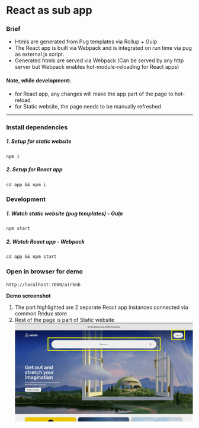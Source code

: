 # React as sub app

### Brief
 
- Htmls are generated from Pug templates via Rollup + Gulp
- The React app is built via Webpack and is integrated on run time via pug as external js script.
- Generated htmls are served via Webpack (Can be served by any http server but Webpack enables hot-module-reloading for React apps)


#### Note, while development:
- for React app, any changes will make the app part of the page to hot-reload
- for Static website, the page needs to be manually refreshed

----

### Install dependencies

##### 1. Setup for static website
 
```
npm i
```
##### 2. Setup for React app

```
cd app && npm i
```



### Development


##### 1. Watch static website (pug templates) - Gulp
```
npm start
```

##### 2. Watch React app - Webpack
```
cd app && npm start
```


### Open in browser for demo
```
http://localhost:7000/airbnb
```

**Demo screenshot**
1. The part highlighted are 2 separate React app instances connected via common Redux store
2. Rest of the page is part of Static website
![Alt text](/demo-screenshot.png?raw=true "React-as-library: Demo Screenshot")
